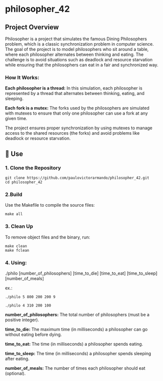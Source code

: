 # philosopher_42

## Project Overview
Philosopher is a project that simulates the famous Dining Philosophers problem, which is a classic synchronization problem in computer science. The goal of the project is to model philosophers who sit around a table, where each philosopher alternates between thinking and eating. The challenge is to avoid situations such as deadlock and resource starvation while ensuring that the philosophers can eat in a fair and synchronized way.

### How It Works:
<b>Each philosopher is a thread:</b> In this simulation, each philosopher is represented by a thread that alternates between thinking, eating, and sleeping.

<b>Each fork is a mutex:</b> The forks used by the philosophers are simulated with mutexes to ensure that only one philosopher can use a fork at any given time.

The project ensures proper synchronization by using mutexes to manage access to the shared resources (the forks) and avoid problems like deadlock or resource starvation.


## 🚀 Use
### 1. Clone the Repository
```
git clone https://github.com/paulovictorarmando/philosopher_42.git
cd philosopher_42
```
### 2.Build
Use the Makefile to compile the source files:
```
make all
```
### 3. Clean Up
To remove object files and the binary, run:
```
make clean
make fclean
```
### 4. Using:
./philo  [number_of_philosophers]  [time_to_die]  [time_to_eat]  [time_to_sleep]  [number_of_meals]

ex.:
```
./philo 5 800 200 200 9

./philo 4 310 200 100

```

<b>number_of_philosophers:</b> The total number of philosophers (must be a positive integer).

<b>time_to_die:</b> The maximum time (in milliseconds) a philosopher can go without eating before dying.

<b>time_to_eat:</b> The time (in milliseconds) a philosopher spends eating.

<b>time_to_sleep:</b> The time (in milliseconds) a philosopher spends sleeping after eating.

<b>number_of_meals:</b> The number of times each philosopher should eat (optional).
###
